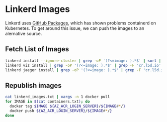 # Linkerd Images

Linkerd uses [GitHub Packages](https://github.com/features/packages), which has shown problems containerd on Kubernetes.  To get around this issue, we can push the images to an alernative source.

## Fetch List of Images

```bash
linkerd install --ignore-cluster | grep -oP '(?<=image: ).*$' | sort | uniq > linkerd_images.txt
linkerd viz install | grep -oP '(?<=image: ).*$' | grep -F 'cr.l5d.io' | sort | uniq >> linkerd_images.txt
linkerd jaeger install | grep -oP '(?<=image: ).*$' | grep -F 'cr.l5d.io' | sort | uniq >> linkerd_images.txt
```

## Republish images

```bash
cat linkerd_images.txt | xargs -n 1 docker pull
for IMAGE in $(cat containers.txt); do
  docker tag $IMAGE ${AZ_ACR_LOGIN_SERVER}/${IMAGE#*/}
  docker push ${AZ_ACR_LOGIN_SERVER}/${IMAGE#*/}
done
```
